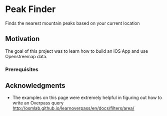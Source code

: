 # Peak Finder

Finds the nearest mountain peaks based on your current location

## Motivation

The goal of this project was to learn how to build an iOS App and use Openstreemap data.

### Prerequisites

## Acknowledgments

* The examples on this page were extremely helpful in figuring out how to write an Overpass query http://osmlab.github.io/learnoverpass/en/docs/filters/area/
